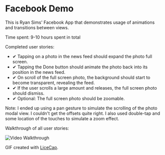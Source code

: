 # Facebook Demo

This is Ryan Sims' Facebook App that demonstrates usage of animations and transitions between views.

Time spent: 9-10 hours spent in total

Completed user stories:
* &#10004; Tapping on a photo in the news feed should expand the photo full screen.
* &#10004; Tapping the Done button should animate the photo back into its position in the news feed.
* &#10004; On scroll of the full screen photo, the background should start to become transparent, revealing the feed.
* &#10004; If the user scrolls a large amount and releases, the full screen photo should dismiss.
* &#10004; Optional: The full screen photo should be zoomable.

Note:
I ended up using a pan gesture to simulate the scrolling of the photo modal view. I couldn't get the offsets quite right. I also used double-tap and some location of the touches to simulate a zoom effect.

Walkthrough of all user stories:

![Video Walkthrough](rs-demo.gif)

GIF created with [LiceCap](http://www.cockos.com/licecap/).

